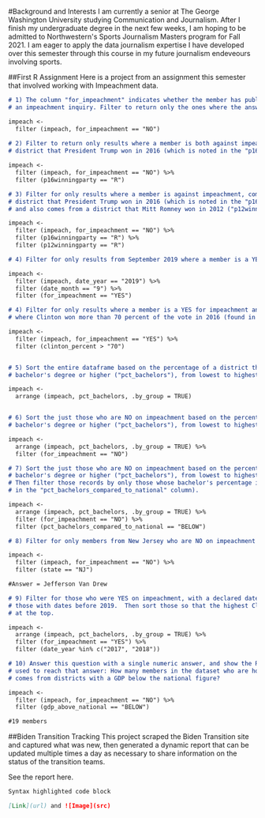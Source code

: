 #Background and Interests
I am currently a senior at The George Washington University studying Communication and Journalism. After I finish my undergraduate degree in the next few weeks, I am hoping to be admitted to Northwestern's Sports Journalism Masters program for Fall 2021. I am eager to apply the data journalism expertise I have developed over this semester through this course in my future journalism endeveours involving sports. 

##First R Assignment
Here is a project from an assignment this semester that involved working with Impeachment data.

```markdown
# 1) The column "for_impeachment" indicates whether the member has publicly called for
# an impeachment inquiry. Filter to return only the ones where the answer is NO.    

impeach <-
  filter (impeach, for_impeachment == "NO")
  
# 2) Filter to return only results where a member is both against impeachment, and comes from a 
# district that President Trump won in 2016 (which is noted in the "p16winningparty" column)

impeach <-
  filter (impeach, for_impeachment == "NO") %>%
  filter (p16winningparty == "R")

# 3) Filter for only results where a member is against impeachment, comes from a 
# district that President Trump won in 2016 (which is noted in the "p16winningparty" column),
# and also comes from a district that Mitt Romney won in 2012 ("p12winningparty").

impeach <-
  filter (impeach, for_impeachment == "NO") %>%
  filter (p16winningparty == "R") %>%
  filter (p12winningparty == "R")

# 4) Filter for only results from September 2019 where a member is a YES for impeachment. 

impeach <-
  filter (impeach, date_year == "2019") %>%
  filter (date_month == "9") %>%
  filter (for_impeachment == "YES")

# 4) Filter for only results where a member is a YES for impeachment and is from a district
# where Clinton won more than 70 percent of the vote in 2016 (found in column "clinton_percent")

impeach <-
  filter (impeach, for_impeachment == "YES") %>%
  filter (clinton_percent > "70")


# 5) Sort the entire dataframe based on the percentage of a district that has a 
# bachelor's degree or higher ("pct_bachelors"), from lowest to highest

impeach <-
  arrange (impeach, pct_bachelors, .by_group = TRUE)


# 6) Sort the just those who are NO on impeachment based on the percentage of a district that has a 
# bachelor's degree or higher ("pct_bachelors"), from lowest to highest

impeach <-
  arrange (impeach, pct_bachelors, .by_group = TRUE) %>%
  filter (for_impeachment == "NO") 

# 7) Sort the just those who are NO on impeachment based on the percentage of a district that has a 
# bachelor's degree or higher ("pct_bachelors"), from lowest to highest.
# Then filter those records by only those whose bachelor's percentage is below the national average (found
# in the "pct_bachelors_compared_to_national" column).

impeach <-
  arrange (impeach, pct_bachelors, .by_group = TRUE) %>%
  filter (for_impeachment == "NO") %>%
  filter (pct_bachelors_compared_to_national == "BELOW")

# 8) Filter for only members from New Jersey who are NO on impeachment

impeach <-
  filter (impeach, for_impeachment == "NO") %>%
  filter (state == "NJ")

#Answer = Jefferson Van Drew

# 9) Filter for those who were YES on impeachment, with a declared date prior to 2019. So only
# those with dates before 2019.  Then sort those so that the highest Clinton vote percentages are 
# at the top.   

impeach <-
  arrange (impeach, pct_bachelors, .by_group = TRUE) %>%
  filter (for_impeachment == "YES") %>%
  filter (date_year %in% c("2017", "2018"))

# 10) Answer this question with a single numeric answer, and show the R code you
# used to reach that answer: How many members in the dataset who are holdouts on impeachment
# comes from districts with a GDP below the national figure?

impeach <-
  filter (impeach, for_impeachment == "NO") %>%
  filter (gdp_above_national == "BELOW")

#19 members
```

##Biden Transition Tracking
This project scraped the Biden Transition site and captured what was new, then generated a dynamic report that can be updated multiple times a day as necessary to share information on the status of the transition teams.

See the report here.


```markdown
Syntax highlighted code block

[Link](url) and ![Image](src)
```
